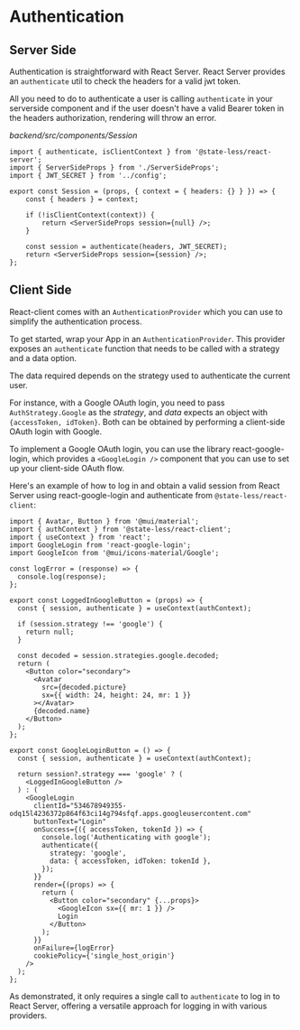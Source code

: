 # Authentication
## Server Side
Authentication is straightforward with React Server. React Server provides an `authenticate` util to check the headers for a valid jwt token.

All you need to do to authenticate a user is calling `authenticate` in your serverside component and if the user doesn't have a valid Bearer token in the headers authorization, rendering will throw an error.

*backend/src/components/Session*
```tsx
import { authenticate, isClientContext } from '@state-less/react-server';
import { ServerSideProps } from './ServerSideProps';
import { JWT_SECRET } from '../config';

export const Session = (props, { context = { headers: {} } }) => {
    const { headers } = context;

    if (!isClientContext(context)) {
        return <ServerSideProps session={null} />;
    }

    const session = authenticate(headers, JWT_SECRET);
    return <ServerSideProps session={session} />;
};
```

## Client Side

React-client comes with an `AuthenticationProvider` which you can use to simplify the authentication process.

To get started, wrap your App in an `AuthenticationProvider`. This provider exposes an `authenticate` function that needs to be called with a strategy and a data option.

The data required depends on the strategy used to authenticate the current user.

For instance, with a Google OAuth login, you need to pass `AuthStrategy.Google` as the *strategy*, and *data* expects an object with `{accessToken, idToken}`.
Both can be obtained by performing a client-side OAuth login with Google.

To implement a Google OAuth login, you can use the library react-google-login, which provides a `<GoogleLogin />` component that you can use to set up your client-side OAuth flow.

Here's an example of how to log in and obtain a valid session from React Server using react-google-login and authenticate from `@state-less/react-client`:

```tsx
import { Avatar, Button } from '@mui/material';
import { authContext } from '@state-less/react-client';
import { useContext } from 'react';
import GoogleLogin from 'react-google-login';
import GoogleIcon from '@mui/icons-material/Google';

const logError = (response) => {
  console.log(response);
};

export const LoggedInGoogleButton = (props) => {
  const { session, authenticate } = useContext(authContext);

  if (session.strategy !== 'google') {
    return null;
  }

  const decoded = session.strategies.google.decoded;
  return (
    <Button color="secondary">
      <Avatar
        src={decoded.picture}
        sx={{ width: 24, height: 24, mr: 1 }}
      ></Avatar>
      {decoded.name}
    </Button>
  );
};

export const GoogleLoginButton = () => {
  const { session, authenticate } = useContext(authContext);

  return session?.strategy === 'google' ? (
    <LoggedInGoogleButton />
  ) : (
    <GoogleLogin
      clientId="534678949355-odq15l4236372p864f63ci14g794sfqf.apps.googleusercontent.com"
      buttonText="Login"
      onSuccess={({ accessToken, tokenId }) => {
        console.log('Authenticating with google');
        authenticate({
          strategy: 'google',
          data: { accessToken, idToken: tokenId },
        });
      }}
      render={(props) => {
        return (
          <Button color="secondary" {...props}>
            <GoogleIcon sx={{ mr: 1 }} />
            Login
          </Button>
        );
      }}
      onFailure={logError}
      cookiePolicy={'single_host_origin'}
    />
  );
};

```

As demonstrated, it only requires a single call to `authenticate` to log in to React Server, offering a versatile approach for logging in with various providers.